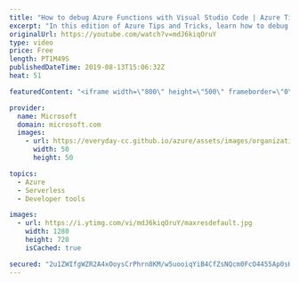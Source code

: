 ```yaml
---
title: "How to debug Azure Functions with Visual Studio Code | Azure Tips and Tricks"
excerpt: "In this edition of Azure Tips and Tricks, learn how to debug Azure Functions with Visual Studio Code. To start debugging Azure Functions, create a breakpoint in Visual Studio Code.   For more tips and tricks, visit: http://azuredev.tips   Get started with 12 months of free services and $200 USD in credit."
originalUrl: https://youtube.com/watch?v=mdJ6kiqOruY
type: video
price: Free
length: PT1M49S
publishedDateTime: 2019-08-13T15:06:32Z
heat: 51

featuredContent: "<iframe width=\"800\" height=\"500\" frameborder=\"0\" src=\"https://www.youtube.com/embed/mdJ6kiqOruY\" allow=\"accelerometer; autoplay; encrypted-media; gyroscope; picture-in-picture\" allowfullscreen></iframe>"

provider:
  name: Microsoft
  domain: microsoft.com
  images:
    - url: https://everyday-cc.github.io/azure/assets/images/organizations/microsoft.com-50x50.jpg
      width: 50
      height: 50

topics:
  - Azure
  - Serverless
  - Developer tools

images:
  - url: https://i.ytimg.com/vi/mdJ6kiqOruY/maxresdefault.jpg
    width: 1280
    height: 720
    isCached: true

secured: "2u1ZWIfgWZR2A4xOoysCrPhrn8KM/w5uooiqYiB4CfZsNQcm0FcO4455Ap0sHxfFy30RgGMl4pNro7h9xO6JELE6ASD3X+XM2Yxw8iKD++jCXxQPuUkT1mIa0B9U8DtkTu0rxjEklEB2PUemcR5I43PT2PYsIGDi9QT30sqeHxFjCjcZpRuhHL6DbMD5QfYUkALU03p2pQ0ULbPYhqES7Qw9Bb/FvK9WVZmUG/cHF8ECN0jLhRozVOUXpQxUyfW9f+bUydq7XAiDh7JPzLSeQbtk+4kMC0dDywJDvsVQ3fYdXppOG8O1XCDmjLWneMl99R892hoRGyCPNI4WOPh0w03ed5UghBUdjLq8QE6WvXQ4pzBLFdrZJIpk/aw5qBafRIDE2dtXA3Rl57rjH8pHlOIVed/VqO0iK8SiAu8tpOE=;RQDlX3TdUGE6wEk4NWBW9Q=="
---
```


